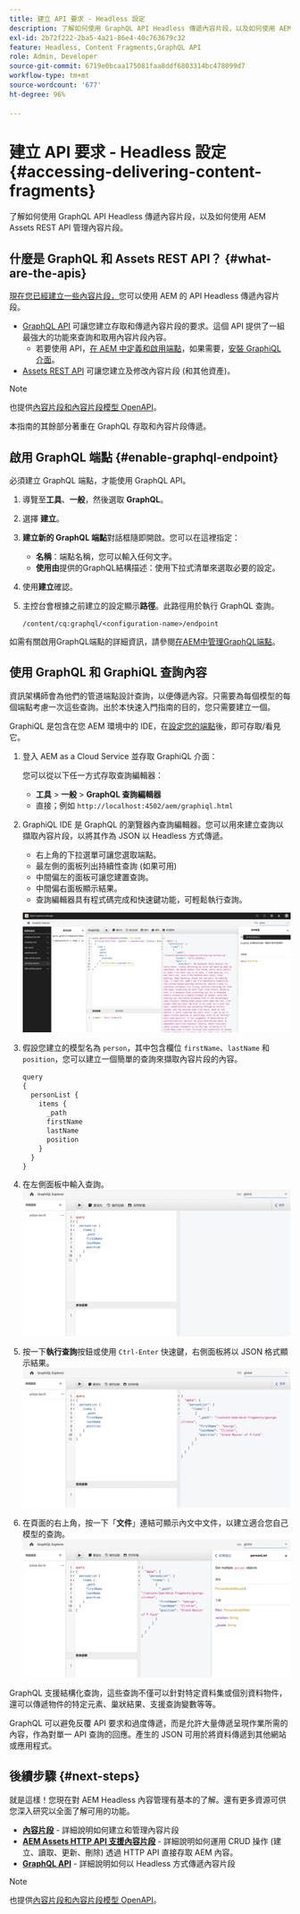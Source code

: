 ```yaml
---
title: 建立 API 要求 - Headless 設定
description: 了解如何使用 GraphQL API Headless 傳遞內容片段，以及如何使用 AEM Assets REST API 管理內容片段。
exl-id: 2b72f222-2ba5-4a21-86e4-40c763679c32
feature: Headless, Content Fragments,GraphQL API
role: Admin, Developer
source-git-commit: 6719e0bcaa175081faa8ddf6803314bc478099d7
workflow-type: tm+mt
source-wordcount: '677'
ht-degree: 96%

---
```


# 建立 API 要求 - Headless 設定 {#accessing-delivering-content-fragments}

了解如何使用 GraphQL API Headless 傳遞內容片段，以及如何使用 AEM Assets REST API 管理內容片段。

## 什麼是 GraphQL 和 Assets REST API？ {#what-are-the-apis}

[現在您已經建立一些內容片段，](create-content-fragment.md)您可以使用 AEM 的 API Headless 傳遞內容片段。

* [GraphQL API](/help/headless/graphql-api/content-fragments.md) 可讓您建立存取和傳遞內容片段的要求。這個 API 提供了一組最強大的功能來查詢和取用內容片段內容。
   * 若要使用 API，[在 AEM 中定義和啟用端點](/help/headless/graphql-api/graphql-endpoint.md)，如果需要，[安裝 GraphiQL 介面](/help/headless/graphql-api/graphiql-ide.md)。
* [Assets REST API](/help/assets/content-fragments/assets-api-content-fragments.md) 可讓您建立及修改內容片段 (和其他資產)。

>[!NOTE]
>
>也提供[內容片段和內容片段模型 OpenAPI](/help/headless/content-fragment-openapis.md)。

本指南的其餘部分著重在 GraphQL 存取和內容片段傳遞。

## 啟用 GraphQL 端點 {#enable-graphql-endpoint}

必須建立 GraphQL 端點，才能使用 GraphQL API。

1. 導覽至&#x200B;**工具**、**一般**，然後選取 **GraphQL**。
1. 選擇 **建立**。
1. **建立新的 GraphQL 端點**&#x200B;對話框隨即開啟。您可以在這裡指定：
   * **名稱**：端點名稱，您可以輸入任何文字。
   * **使用由**&#x200B;提供的GraphQL結構描述：使用下拉式清單來選取必要的設定。
1. 使用&#x200B;**建立**&#x200B;確認。
1. 主控台會根據之前建立的設定顯示&#x200B;**路徑**。此路徑用於執行 GraphQL 查詢。

   ```
   /content/cq:graphql/<configuration-name>/endpoint
   ```

如需有關啟用GraphQL端點的詳細資訊，請參閱[在AEM中管理GraphQL端點](/help/headless/graphql-api/graphql-endpoint.md)。

## 使用 GraphQL 和 GraphiQL 查詢內容

資訊架構師會為他們的管道端點設計查詢，以便傳遞內容。只需要為每個模型的每個端點考慮一次這些查詢。出於本快速入門指南的目的，您只需要建立一個。

GraphiQL 是包含在您 AEM 環境中的 IDE，在[設定您的端點](#enable-graphql-endpoint)後，即可存取/看見它。

1. 登入 AEM as a Cloud Service 並存取 GraphiQL 介面：

   您可以從以下任一方式存取查詢編輯器：

   * **工具** > **一般** > **GraphQL 查詢編輯器**
   * 直接；例如 `http://localhost:4502/aem/graphiql.html`

1. GraphiQL IDE 是 GraphQL 的瀏覽器內查詢編輯器。您可以用來建立查詢以擷取內容片段，以將其作為 JSON 以 Headless 方式傳遞。
   * 右上角的下拉選單可讓您選取端點。
   * 最左側的面板列出持續性查詢 (如果可用)
   * 中間偏左的面板可讓您建置查詢。
   * 中間偏右面板顯示結果。
   * 查詢編輯器具有程式碼完成和快速鍵功能，可輕鬆執行查詢。

   ![GraphiQL 編輯器](../assets/graphiql.png)

1. 假設您建立的模型名為 `person`，其中包含欄位 `firstName`、`lastName` 和 `position`，您可以建立一個簡單的查詢來擷取內容片段的內容。

   ```text
   query 
   {
     personList {
       items {
         _path
         firstName
         lastName
         position
       }
     }
   }
   ```

1. 在左側面板中輸入查詢。
   ![GraphiQL 查詢](../assets/graphiql-query.png)

1. 按一下&#x200B;**執行查詢**&#x200B;按鈕或使用 `Ctrl-Enter` 快速鍵，右側面板將以 JSON 格式顯示結果。
   ![GraphiQL 結果](../assets/graphiql-results.png)

1. 在頁面的右上角，按一下「**文件**」連結可顯示內文中文件，以建立適合您自己模型的查詢。
   ![GraphiQL 文件](../assets/graphiql-documentation.png)

GraphQL 支援結構化查詢，這些查詢不僅可以針對特定資料集或個別資料物件，還可以傳遞物件的特定元素、巢狀結果、支援查詢變數等等。

GraphQL 可以避免反覆 API 要求和過度傳遞，而是允許大量傳遞呈現作業所需的內容，作為對單一 API 查詢的回應。產生的 JSON 可用於將資料傳遞到其他網站或應用程式。

## 後續步驟 {#next-steps}

就是這樣！您現在對 AEM Headless 內容管理有基本的了解。還有更多資源可供您深入研究以全面了解可用的功能。

* **[內容片段](/help/sites-cloud/administering/content-fragments/managing.md)** - 詳細說明如何建立和管理內容片段
* **[AEM Assets HTTP API 支援內容片段](/help/assets/content-fragments/assets-api-content-fragments.md)** - 詳細說明如何運用 CRUD 操作 (建立、讀取、更新、刪除) 透過 HTTP API 直接存取 AEM 內容。
* **[GraphQL API](/help/headless/graphql-api/content-fragments.md)** - 詳細說明如何以 Headless 方式傳遞內容片段

>[!NOTE]
>
>也提供[內容片段和內容片段模型 OpenAPI](/help/headless/content-fragment-openapis.md)。
